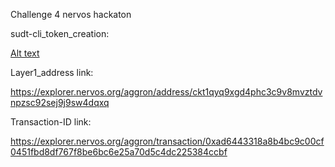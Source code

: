 Challenge 4 nervos hackaton 

sudt-cli_token_creation:

[Alt text](https://github.com/BCvsv/gitcoin-nervos/blob/main/Nervos%204/sudt-cli_token_creation.PNG?raw=true)

Layer1_address link:

https://explorer.nervos.org/aggron/address/ckt1qyq9xgd4phc3c9v8mvztdvnpzsc92sej9j9sw4dqxq

Transaction-ID link:

https://explorer.nervos.org/aggron/transaction/0xad6443318a8b4bc9c00cf0451fbd8df767f8be6bc6e25a70d5c4dc225384ccbf


